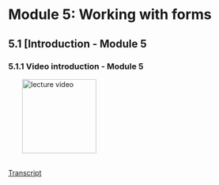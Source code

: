 # Module 5: Working with forms


## 5.1 [Introduction - Module 5


### 5.1.1 Video introduction - Module 5

<a href="https://edx-video.net/W3CJSIXX2016-V003700_DTH.mp4" target="_BLANK">
  <img style="margin-left: 2em;" src="https://bit.ly/2JtB40Q" alt="lecture video" width=150/>
</a><br/><br/>

[Transcript](https://tinyurl.com/r6acfnnb)



